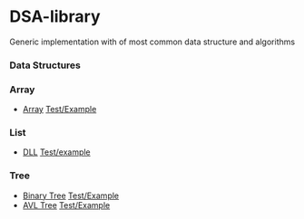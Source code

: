 # DSA-library
Generic implementation with of most common data structure and algorithms

### Data Structures
### Array
*   [Array](https://github.com/pkbmh/dsa-library/blob/master/datastructure/array/custom_array.hpp) [Test/Example](https://github.com/pkbmh/dsa-library/blob/master/test/datastructure/array/custom_array_test.cpp)
### List
*   [DLL](https://github.com/pkbmh/dsa-library/blob/master/datastructure/list/custom_list.h) [Test/example](https://github.com/pkbmh/dsa-library/blob/master/test/datastructure/list/custom_list_test.cpp)
### Tree
*   [Binary Tree](https://github.com/pkbmh/dsa-library/blob/master/datastructure/tree/binary_search_tree.hpp) [Test/Example](https://github.com/pkbmh/dsa-library/blob/master/test/datastructure/tree/binary_search_tree_test.cpp)
*   [AVL Tree](https://github.com/pkbmh/dsa-library/blob/master/datastructure/tree/bst_avl.cpp) [Test/Example](https://github.com/pkbmh/dsa-library/blob/master/test/datastructure/tree/bst_avl_test.cpp)
